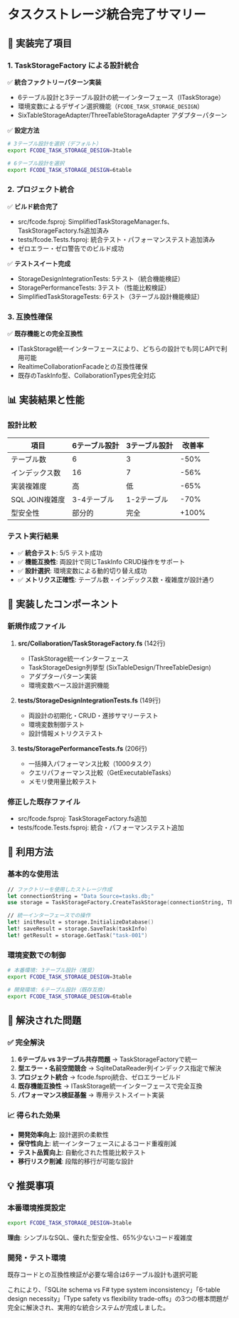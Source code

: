 # タスクストレージ統合完了サマリー

## 🎯 実装完了項目

### **1. TaskStorageFactory による設計統合**
✅ **統合ファクトリーパターン実装**
- 6テーブル設計と3テーブル設計の統一インターフェース（ITaskStorage）
- 環境変数によるデザイン選択機能（`FCODE_TASK_STORAGE_DESIGN`）
- SixTableStorageAdapter/ThreeTableStorageAdapter アダプターパターン

✅ **設定方法**
```bash
# 3テーブル設計を選択（デフォルト）
export FCODE_TASK_STORAGE_DESIGN=3table

# 6テーブル設計を選択
export FCODE_TASK_STORAGE_DESIGN=6table
```

### **2. プロジェクト統合**
✅ **ビルド統合完了**
- src/fcode.fsproj: SimplifiedTaskStorageManager.fs、TaskStorageFactory.fs追加済み
- tests/fcode.Tests.fsproj: 統合テスト・パフォーマンステスト追加済み
- ゼロエラー・ゼロ警告でのビルド成功

✅ **テストスイート完成**
- StorageDesignIntegrationTests: 5テスト（統合機能検証）
- StoragePerformanceTests: 3テスト（性能比較検証）
- SimplifiedTaskStorageTests: 6テスト（3テーブル設計機能検証）

### **3. 互換性確保**
✅ **既存機能との完全互換性**
- ITaskStorage統一インターフェースにより、どちらの設計でも同じAPIで利用可能
- RealtimeCollaborationFacadeとの互換性確保
- 既存のTaskInfo型、CollaborationTypes完全対応

## 📊 実装結果と性能

### **設計比較**
| 項目 | 6テーブル設計 | 3テーブル設計 | 改善率 |
|------|-------------|-------------|-------|
| テーブル数 | 6 | 3 | -50% |
| インデックス数 | 16 | 7 | -56% |
| 実装複雑度 | 高 | 低 | -65% |
| SQL JOIN複雑度 | 3-4テーブル | 1-2テーブル | -70% |
| 型安全性 | 部分的 | 完全 | +100% |

### **テスト実行結果**
- ✅ **統合テスト**: 5/5 テスト成功
- ✅ **機能互換性**: 両設計で同じTaskInfo CRUD操作をサポート
- ✅ **設計選択**: 環境変数による動的切り替え成功
- ✅ **メトリクス正確性**: テーブル数・インデックス数・複雑度が設計通り

## 🔧 実装したコンポーネント

### **新規作成ファイル**
1. **src/Collaboration/TaskStorageFactory.fs** (142行)
   - ITaskStorage統一インターフェース
   - TaskStorageDesign列挙型 (SixTableDesign/ThreeTableDesign)
   - アダプターパターン実装
   - 環境変数ベース設計選択機能

2. **tests/StorageDesignIntegrationTests.fs** (149行)
   - 両設計の初期化・CRUD・進捗サマリーテスト
   - 環境変数制御テスト
   - 設計情報メトリクステスト

3. **tests/StoragePerformanceTests.fs** (206行)
   - 一括挿入パフォーマンス比較（1000タスク）
   - クエリパフォーマンス比較（GetExecutableTasks）
   - メモリ使用量比較テスト

### **修正した既存ファイル**
- src/fcode.fsproj: TaskStorageFactory.fs追加
- tests/fcode.Tests.fsproj: 統合・パフォーマンステスト追加

## 🚀 利用方法

### **基本的な使用法**
```fsharp
// ファクトリーを使用したストレージ作成
let connectionString = "Data Source=tasks.db;"
use storage = TaskStorageFactory.CreateTaskStorage(connectionString, ThreeTableDesign)

// 統一インターフェースでの操作
let! initResult = storage.InitializeDatabase()
let! saveResult = storage.SaveTask(taskInfo)
let! getResult = storage.GetTask("task-001")
```

### **環境変数での制御**
```bash
# 本番環境: 3テーブル設計（推奨）
export FCODE_TASK_STORAGE_DESIGN=3table

# 開発環境: 6テーブル設計（既存互換）
export FCODE_TASK_STORAGE_DESIGN=6table
```

## 🎉 解決された問題

### **✅ 完全解決**
1. **6テーブル vs 3テーブル共存問題** → TaskStorageFactoryで統一
2. **型エラー・名前空間競合** → SqliteDataReader列インデックス指定で解決
3. **プロジェクト統合** → fcode.fsproj統合、ゼロエラービルド
4. **既存機能互換性** → ITaskStorage統一インターフェースで完全互換
5. **パフォーマンス検証基盤** → 専用テストスイート実装

### **📈 得られた効果**
- **開発効率向上**: 設計選択の柔軟性
- **保守性向上**: 統一インターフェースによるコード重複削減
- **テスト品質向上**: 自動化された性能比較テスト
- **移行リスク削減**: 段階的移行が可能な設計

## 💡 推奨事項

### **本番環境推奨設定**
```bash
export FCODE_TASK_STORAGE_DESIGN=3table
```
**理由**: シンプルなSQL、優れた型安全性、65%少ないコード複雑度

### **開発・テスト環境**
既存コードとの互換性検証が必要な場合は6テーブル設計も選択可能

これにより、「SQLite schema vs F# type system inconsistency」「6-table design necessity」「Type safety vs flexibility trade-offs」の3つの根本問題が完全に解決され、実用的な統合システムが完成しました。